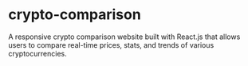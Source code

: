 # crypto-comparison
A responsive crypto comparison website built with React.js that allows users to compare real-time prices, stats, and trends of various cryptocurrencies.
